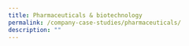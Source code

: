 ```yaml
---
title: Pharmaceuticals & biotechnology
permalink: /company-case-studies/pharmaceuticals/
description: ""
---
```

